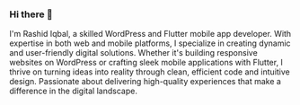 ### Hi there 👋
I'm Rashid Iqbal, a skilled WordPress and Flutter mobile app developer. With expertise in both web and mobile platforms, I specialize in creating dynamic and user-friendly digital solutions. Whether it's building responsive websites on WordPress or crafting sleek mobile applications with Flutter, I thrive on turning ideas into reality through clean, efficient code and intuitive design. Passionate about delivering high-quality experiences that make a difference in the digital landscape.
<!--
| Rank | Languages           |
|-----:|---------------------|
|     1| Wordpress           |
|     2| jQuery              |
|     3| HTML5               |
|     4| Css3                |
|     5| Google Animated Ads |


**rashidiqbal88/rashidiqbal88** is a ✨ _special_ ✨ repository because its `README.md` (this file) appears on your GitHub profile.

Here are some ideas to get you started:

- 🔭 I’m currently working on ...
- 🌱 I’m currently learning ...
- 👯 I’m looking to collaborate on ...
- 🤔 I’m looking for help with ...
- 💬 Ask me about ...
- 📫 How to reach me: ...
- 😄 Pronouns: ...
- ⚡ Fun fact: ...
-->
